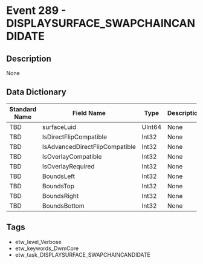 # Event 289 - DISPLAYSURFACE_SWAPCHAINCANDIDATE

## Description
None

## Data Dictionary
|Standard Name|Field Name|Type|Description|Sample Value|
|---|---|---|---|---|
|TBD|surfaceLuid|UInt64|None|`None`|
|TBD|IsDirectFlipCompatible|Int32|None|`None`|
|TBD|IsAdvancedDirectFlipCompatible|Int32|None|`None`|
|TBD|IsOverlayCompatible|Int32|None|`None`|
|TBD|IsOverlayRequired|Int32|None|`None`|
|TBD|BoundsLeft|Int32|None|`None`|
|TBD|BoundsTop|Int32|None|`None`|
|TBD|BoundsRight|Int32|None|`None`|
|TBD|BoundsBottom|Int32|None|`None`|

## Tags
* etw_level_Verbose
* etw_keywords_DwmCore
* etw_task_DISPLAYSURFACE_SWAPCHAINCANDIDATE